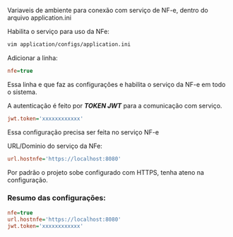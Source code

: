 Variaveis de ambiente para conexão com serviço de NF-e, dentro do arquivo application.ini

Habilita o serviço para uso da NFe:  

``` sh
vim application/configs/application.ini
```

Adicionar a linha:
``` ini
nfe=true  
```
Essa linha e que faz as configurações e habilita o serviço da NF-e em todo o sistema.


A autenticação é feito por ***TOKEN JWT*** para a comunicação com serviço.  
``` ini
jwt.token='xxxxxxxxxxxx'  
```
Essa configuração precisa ser feita no serviço NF-e

URL/Dominio do serviço da NFe:

``` ini
url.hostnfe='https://localhost:8080'
```
Por padrão o projeto sobe configurado com HTTPS, tenha ateno na configuração.

### Resumo das configurações: 
``` ini
nfe=true  
url.hostnfe='https://localhost:8080'
jwt.token='xxxxxxxxxxxx'  

```
